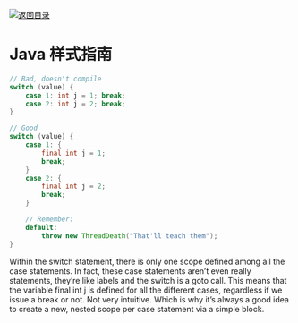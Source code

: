 [![返回目录](https://parg.co/UCb)](https://github.com/wxyyxc1992/Awesome-CheatSheet)

# Java 样式指南

```java
// Bad, doesn't compile
switch (value) {
    case 1: int j = 1; break;
    case 2: int j = 2; break;
}

// Good
switch (value) {
    case 1: {
        final int j = 1;
        break;
    }
    case 2: {
        final int j = 2;
        break;
    }

    // Remember:
    default:
        throw new ThreadDeath("That'll teach them");
}
```

Within the switch statement, there is only one scope defined among all the case statements. In fact, these case statements aren’t even really statements, they’re like labels and the switch is a goto call. This means that the variable final int j is defined for all the different cases, regardless if we issue a break or not. Not very intuitive. Which is why it’s always a good idea to create a new, nested scope per case statement via a simple block.

